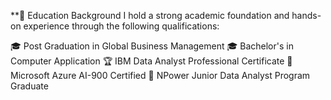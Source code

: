 **🏫 Education Background
I hold a strong academic foundation and hands-on experience through the following qualifications:

🎓 Post Graduation in Global Business Management
🎓 Bachelor's in Computer Application
🏆 IBM Data Analyst Professional Certificate
🏅 Microsoft Azure AI-900 Certified
🏅 NPower Junior Data Analyst Program Graduate
